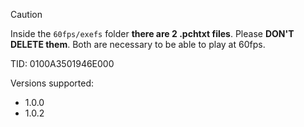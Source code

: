 >[!CAUTION]
Inside the `60fps/exefs` folder **there are 2 .pchtxt files**. Please **DON'T DELETE them**. Both are necessary to be able to play at 60fps.

TID: 0100A3501946E000

Versions supported:

- 1.0.0
- 1.0.2